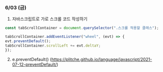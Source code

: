### 6/03 (금)

1. 자바스크립트로 가로 스크롤 코드 작성하기

``` javascript
const tabScrollContainer = document.querySelector(".스크롤 적용할 클래스");

tabScrollContainer.addEventListener("wheel", (evt) => {
evt.preventDefault();
tabScrollContainer.scrollLeft += evt.deltaY;
});
```
 
 2. e.preventDefault()
 (https://plitche.github.io/language/javascript/2021-07-12-preventDefault/)
